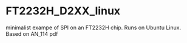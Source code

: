# FT2232H_D2XX_linux
 minimalist exampe of SPI on an FT2232H chip. Runs on Ubuntu Linux. Based on AN_114 pdf 
